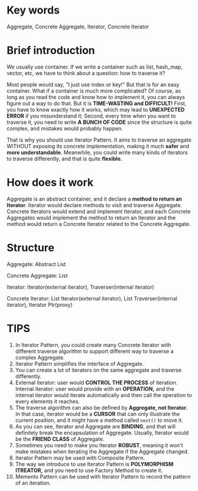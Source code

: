 # Key words

Aggregate, Concrete Aggregate, Iterator, Concrete Iterator



# Brief introduction

We usually use container. If we write a container such as list, hash_map, vector, etc, we have to think about a question: how to traverse it?

Most people would say, "I just use index or key!" But that is for an easy container. What if a container is much more complicated? Of course, as long as you read the code and know how to implement it, you can always figure out a way to do that. But it is **TIME-WASTING and DIFFICULT!** First, you have to know exactly how it works, which may lead to **UNEXPECTED ERROR** if you misunderstand it; Second, every time when you want to traverse it, you need to write **A BUNCH OF CODE** since the structure is quite complex, and mistakes would probably happen.

That is why you should use Iterator Pattern. It aims to traverse an aggregate WITHOUT exposing its concrete implementation, making it much **safer** and **more understandable**. Meanwhile, you could write many kinds of iterators to traverse differently, and that is quite **flexible.**



# How does it work

Aggregate is an abstract container, and it declare a **method to return an Iterator**. Iterator would declare methods to visit and traverse Aggregate. Concrete Iterators would extend and implement Iterator, and each Concrete Aggregates would implement the method to return an Iterator and the method would return a Concrete Iterator related to the Concrete Aggregate.



# Structure

Aggregate: Abstract List

Concrete Aggregate: List

Iterator: Iterator(external iterator), Traverser(internal iterator)

Concrete Iterator: List Iterator(external iterator), List Traverser(internal iterator), Iterator Ptr(proxy)



# TIPS

1. In Iterator Pattern, you could create many Concrete Iterator with different traverse algorithm to support different way to traverse a complex Aggregate.
2. Iterator Pattern simplifies the interface of Aggregate.
3. You can create a lot of iterators on the same aggregate and traverse differently.
4. External iterator: user would **CONTROL THE PROCESS** of iteration. Internal iterator: user would provide with an **OPERATION,**  and the internal iterator would iterate automatically and then call the operation to every elements it reaches.
5. The traverse algorithm can also be defined by **Aggregate, not Iterator.** In that case, iterator would be a **CURSOR** that can only illustrate the current position,  and it might have a method called `next()` to move it.
6. As you can see, Iterator and Aggregate are **BINDING**, and that will definitely break the encapsulation of Aggregate. Usually, Iterator would be the **FRIEND CLASS** of Aggregate.
7. Sometimes you need to make you Iterator **ROBUST**, meaning it won't make mistakes when iterating the Aggregate if the Aggregate changed.
8. Iterator Pattern may be used with Composite Pattern.
9. The way we introduce to use Iterator Pattern is **POLYMORPHISM ITREATOR,**  and you need to use Factory Method to create it.
10. Memento Pattern can be used with Iterator Pattern to record the pattern of an iteration.